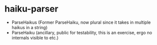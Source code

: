 # haiku-parser

- ParseHaikus (Former ParseHaiku, now plural since it takes in multiple haikus in a string)
- ParseHaiku (ancillary, public for testability, this is an exercise, ergo no internals visible to etc.)


